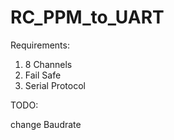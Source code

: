 # RC_PPM_to_UART

Requirements:
1. 8 Channels
2. Fail Safe
3. Serial Protocol

TODO:

change Baudrate
